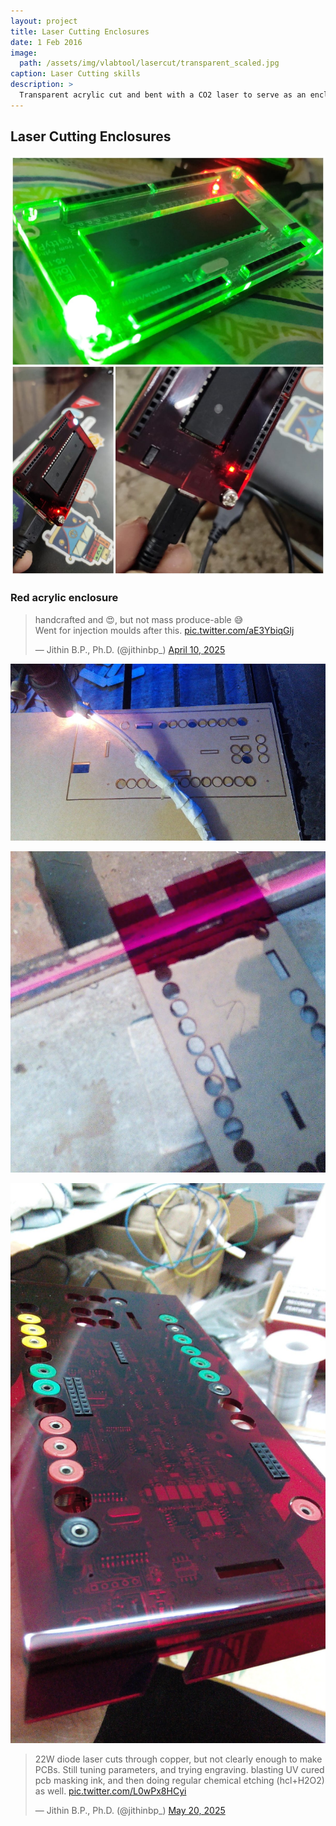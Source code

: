 ```yaml
---
layout: project
title: Laser Cutting Enclosures
date: 1 Feb 2016
image:  
  path: /assets/img/vlabtool/lasercut/transparent_scaled.jpg
caption: Laser Cutting skills
description: >
  Transparent acrylic cut and bent with a CO2 laser to serve as an enclosure for a prototype called the Python Powered Scientific Instrumentation Tool.
---
```


## Laser Cutting Enclosures

![](/assets/img/vlabtool/lasercut/collage.jpeg)

### Red acrylic enclosure

<blockquote class="twitter-tweet"><p lang="en" dir="ltr">handcrafted and 😍, but not mass produce-able 😅 <br>Went for injection moulds after this. <a href="https://t.co/aE3YbiqGlj">pic.twitter.com/aE3YbiqGlj</a></p>&mdash; Jithin B.P., Ph.D. (@jithinbp_) <a href="https://twitter.com/jithinbp_/status/1910203078659211716?ref_src=twsrc%5Etfw">April 10, 2025</a></blockquote> <script async src="https://platform.twitter.com/widgets.js" charset="utf-8"></script> 

![](/assets/img/vlabtool/lasercut/cutting.jpg)

![](/assets/img/vlabtool/lasercut/bending.jpg)

![](/assets/img/vlabtool/lasercut/assembled.jpg)

<blockquote class="twitter-tweet"><p lang="en" dir="ltr">22W diode laser cuts through copper, but not clearly enough to make PCBs. Still tuning parameters, and trying engraving. blasting UV cured pcb masking ink, and then doing regular chemical etching (hcl+H2O2) as well. <a href="https://t.co/L0wPx8HCyi">pic.twitter.com/L0wPx8HCyi</a></p>&mdash; Jithin B.P., Ph.D. (@jithinbp_) <a href="https://twitter.com/jithinbp_/status/1924807910850523356?ref_src=twsrc%5Etfw">May 20, 2025</a></blockquote> <script async src="https://platform.twitter.com/widgets.js" charset="utf-8"></script> 
